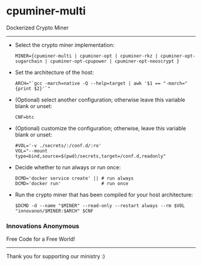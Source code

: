 # cpuminer-multi
Dockerized Crypto Miner

-----

- Select the crypto miner implementation:
    ```
    MINER={cpuminer-multi | cpuminer-opt | cpuminer-rkz | cpuminer-opt-sugarchain | cpuminer-opt-cpupower | cpuminer-opt-neoscrypt }
    ```
- Set the architecture of the host:
    ```
    ARCH="`gcc -march=native -Q --help=target | awk '$1 == "-march=" {print $2}'`"
    ```
- (Optional) select another configuration; otherwise leave this variable blank or unset:
    ```
    CNF=btc
    ```
- (Optional) customize the configuration; otherwise, leave this variable blank or unset:
    ```
    #VOL='-v ./secrets/:/conf.d/:ro'
    VOL="--mount type=bind,source=$(pwd)/secrets,target=/conf.d,readonly"
    ```
- Decide whether to run always or run once:
    ```
    DCMD='docker service create' || # run always
    DCMD='docker run'               # run once
    ```
- Run the crypto miner that has been compiled for your host architecture:
    ```
    $DCMD -d --name "$MINER" --read-only --restart always --rm $VOL "innovanon/$MINER:$ARCH" $CNF
    ```

### Innovations Anonymous
Free Code for a Free World!

-----
Thank you for supporting our ministry :)

